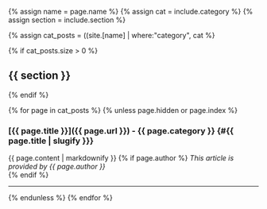 {% assign name = page.name %}
{% assign cat = include.category %}
{% assign section  = include.section %}

{% assign cat_posts = ((site.[name] | where:"category", cat %}

{% if cat_posts.size > 0 %}
## {{ section }}
{% endif %}

{% for page in cat_posts %}
{% unless page.hidden or page.index %}
### [{{ page.title }}]({{ page.url }}) - {{ page.category }} {#{{ page.title | slugify }}}
{{ page.content | markdownify }}
{% if page.author %}
*This article is provided by {{ page.author }}*  
{% endif %}

***

{% endunless %}
{% endfor %}
